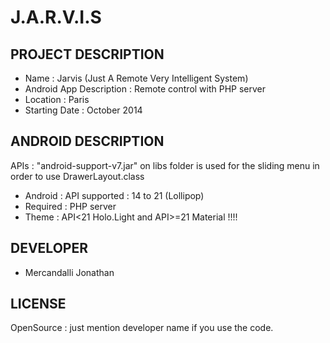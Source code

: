 J.A.R.V.I.S
=====================

## PROJECT DESCRIPTION

* Name : Jarvis (Just A Remote Very Intelligent System)
* Android App Description : Remote control with PHP server
* Location : Paris
* Starting Date : October 2014

## ANDROID DESCRIPTION

APIs : "android-support-v7.jar" on libs folder is used for the sliding menu in order to use DrawerLayout.class

* Android : API supported : 14 to 21 (Lollipop)
* Required : PHP server
* Theme : API<21 Holo.Light and API>=21 Material !!!!


## DEVELOPER

* Mercandalli Jonathan


## LICENSE

OpenSource : just mention developer name if you use the code.